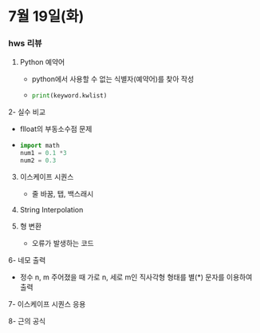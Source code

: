 # 7월 19일(화)

### hws 리뷰

1. Python 예약어
   
   - python에서 사용할 수 없는 식별자(예약어)를 찾아 작성
   
   - ```python
     print(keyword.kwlist)
     ```

2- 실수 비교

- flloat의 부동소수점 문제

- ```python
  import math
  num1 = 0.1 *3
  num2 = 0.3
  ```
3. 이스케이프 시퀀스
   
   - 줄 바꿈, 탭, 백스래시

4. String Interpolation

5. 형 변환
   
   - 오류가 발생하는 코드

6- 네모 출력

- 정수 n, m 주어졌을 때 가로 n, 세로 m인 직사각형 형태를 별(*) 문자를 이용하여 출력

7- 이스케이프 시퀀스 응용

8- 근의 공식

